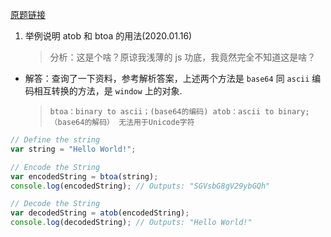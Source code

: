 [原题链接](https://github.com/haizlin/fe-interview/issues/1434)

1. 举例说明 atob 和 btoa 的用法(2020.01.16)
   > 分析：这是个啥？原谅我浅薄的 js 功底，我竟然完全不知道这是啥？

- 解答：查询了一下资料，参考解析答案，上述两个方法是 `base64` 同 `ascii` 编码相互转换的方法，是 `window` 上的对象.
  > `btoa：binary to ascii；(base64的编码) atob：ascii to binary;（base64的解码） 无法用于Unicode字符`

```js
// Define the string
var string = "Hello World!";

// Encode the String
var encodedString = btoa(string);
console.log(encodedString); // Outputs: "SGVsbG8gV29ybGQh"

// Decode the String
var decodedString = atob(encodedString);
console.log(decodedString); // Outputs: "Hello World!"
```
